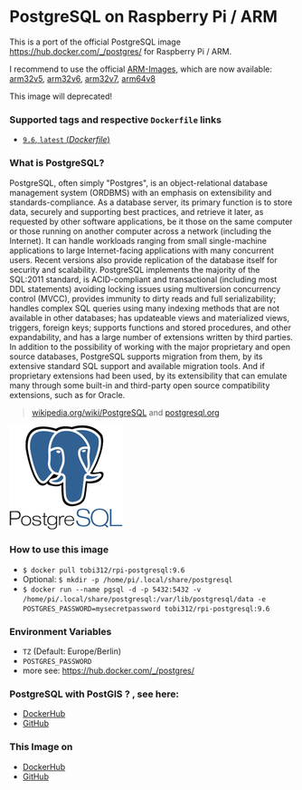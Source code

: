 # PostgreSQL on Raspberry Pi / ARM

This is a port of the official PostgreSQL image https://hub.docker.com/_/postgres/ for Raspberry Pi / ARM.

I recommend to use the official [ARM-Images](https://github.com/docker-library/official-images#architectures-other-than-amd64), which are now available:  
[arm32v5](https://hub.docker.com/r/arm32v5/postgres/), [arm32v6](https://hub.docker.com/r/arm32v6/postgres/), [arm32v7](https://hub.docker.com/r/arm32v7/postgres), [arm64v8](https://hub.docker.com/r/arm64v8/postgres/) 

This image will deprecated!

### Supported tags and respective `Dockerfile` links
-	[`9.6`, `latest` (*Dockerfile*)](https://github.com/Tob1asDocker/rpi-postgresql/blob/master/stretch.armhf.9_6.Dockerfile)

### What is PostgreSQL?
PostgreSQL, often simply "Postgres", is an object-relational database management system (ORDBMS) with an emphasis on extensibility and standards-compliance. As a database server, its primary function is to store data, securely and supporting best practices, and retrieve it later, as requested by other software applications, be it those on the same computer or those running on another computer across a network (including the Internet). It can handle workloads ranging from small single-machine applications to large Internet-facing applications with many concurrent users. Recent versions also provide replication of the database itself for security and scalability.
PostgreSQL implements the majority of the SQL:2011 standard, is ACID-compliant and transactional (including most DDL statements) avoiding locking issues using multiversion concurrency control (MVCC), provides immunity to dirty reads and full serializability; handles complex SQL queries using many indexing methods that are not available in other databases; has updateable views and materialized views, triggers, foreign keys; supports functions and stored procedures, and other expandability, and has a large number of extensions written by third parties. In addition to the possibility of working with the major proprietary and open source databases, PostgreSQL supports migration from them, by its extensive standard SQL support and available migration tools. And if proprietary extensions had been used, by its extensibility that can emulate many through some built-in and third-party open source compatibility extensions, such as for Oracle.
> [wikipedia.org/wiki/PostgreSQL](https://en.wikipedia.org/wiki/PostgreSQL) and [postgresql.org](https://www.postgresql.org/)

![logo](https://raw.githubusercontent.com/docker-library/docs/master/postgres/logo.png)

### How to use this image
* ``` $ docker pull tobi312/rpi-postgresql:9.6 ```
* Optional: ``` $ mkdir -p /home/pi/.local/share/postgresql ```
* ``` $ docker run --name pgsql -d -p 5432:5432 -v /home/pi/.local/share/postgresql:/var/lib/postgresql/data -e POSTGRES_PASSWORD=mysecretpassword tobi312/rpi-postgresql:9.6 ``` 

### Environment Variables
* `TZ` (Default: Europe/Berlin)
* `POSTGRES_PASSWORD`
* more see: https://hub.docker.com/_/postgres/

### PostgreSQL with PostGIS ? , see here: 
* [DockerHub](https://hub.docker.com/r/tobi312/rpi-postgresql-postgis)
* [GitHub](https://github.com/Tob1asDocker/rpi-postgresql-postgis)

### This Image on
* [DockerHub](https://hub.docker.com/r/tobi312/rpi-postgresql)
* [GitHub](https://github.com/Tob1asDocker/rpi-postgresql)


